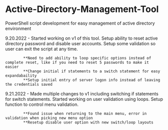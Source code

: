 # Active-Directory-Management-Tool
PowerShell script development for easy management of active directory environment

9.20.2022 - Started working on v1 of this tool. 
            Setup ability to reset active directory password and disable user accounts. 
            Setup some validation so user can exit the script at any time.
            
            **Need to add ability to loop specific options instead of complete reset, like if you need to reset 5 passwords to make it easier
            **Change initial if statements to a switch statement for easy expandabaility
            **Setup initial entry of server logon info instead of leaving the credentials saved
            
9.21.2022 - Made multiple changes to v1 including switching if statements for switch statements.
            Started working on user validation using loops.
            Setup function to control menu validation.
            
            **Found issue when returning to the main menu, error in validation when picking new menu option
            **Resetup disable user option with new switch/loop layouts

